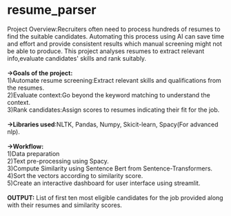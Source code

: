 # resume_parser
Project Overview:Recruiters often need to process hundreds of resumes to find the suitable candidates. Automating this process using AI can save time and effort and provide consistent results which manual screening might not be able to produce. This project analyses resumes to extract relevant info,evaluate candidates' skills and rank suitably.
<br>
<br>
<b>->Goals of the project:</b>
<br>
1)Automate resume screening:Extract relevant skills and qualifications from the resumes.
<br>
2)Evaluate context:Go beyond the keyword matching to understand the context.
<br>
3)Rank candidates:Assign scores to resumes indicating their fit for the job.
<br><br>
<b>->Libraries used</b>:NLTK, Pandas, Numpy, Skicit-learn, Spacy(For advanced nlp).
<br><br>
<b>->Workflow:</b>
<br>
1)Data preparation
<br> 2)Text pre-processing using Spacy.
<br>3)Compute Similarity using Sentence Bert from Sentence-Transformers.
<br>4)Sort the vectors according to similarity score.
<br>5)Create an interactive dashboard for user interface using streamlit.
<br><br>
<b>OUTPUT:</b>
List of first ten most eligible candidates for the job provided along with their resumes and similarity scores.
